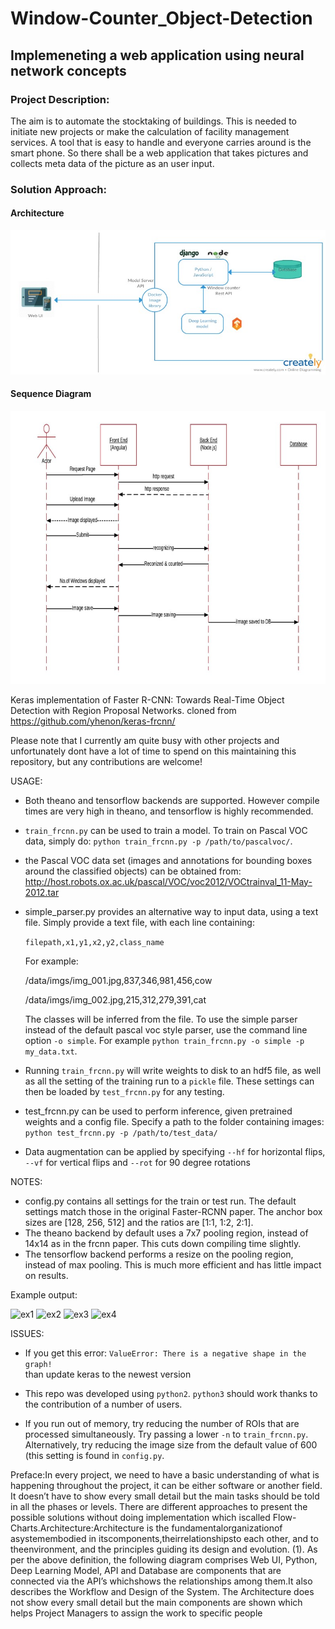 # Window-Counter_Object-Detection
## Implemeneting a web application using neural network concepts

### Project Description:

The aim is to automate the stocktaking of buildings. This is needed to initiate new projects or make the calculation of facility management services. A tool that is easy to handle and everyone carries around is the smart phone. So there shall be a web application that takes pictures and collects meta data of the picture as an user input.

### Solution Approach:

#### Architecture

![](https://github.com/Kamalhsn/Window-Counter_Object-Detection/blob/master/doc_img/Architecture.jpg)

#### Sequence Diagram

![](https://github.com/Kamalhsn/Window-Counter_Object-Detection/blob/master/doc_img/Sequence%20diagram.jpg)




















Keras implementation of Faster R-CNN: Towards Real-Time Object Detection with Region Proposal Networks.
cloned from https://github.com/yhenon/keras-frcnn/

Please note that I currently am quite busy with other projects and unfortunately dont have a lot of time to spend on this maintaining this repository, but any contributions are welcome!


USAGE:
- Both theano and tensorflow backends are supported. However compile times are very high in theano, and tensorflow is highly recommended.
- `train_frcnn.py` can be used to train a model. To train on Pascal VOC data, simply do:
`python train_frcnn.py -p /path/to/pascalvoc/`. 
- the Pascal VOC data set (images and annotations for bounding boxes around the classified objects) can be obtained from: http://host.robots.ox.ac.uk/pascal/VOC/voc2012/VOCtrainval_11-May-2012.tar
- simple_parser.py provides an alternative way to input data, using a text file. Simply provide a text file, with each
line containing:

    `filepath,x1,y1,x2,y2,class_name`

    For example:

    /data/imgs/img_001.jpg,837,346,981,456,cow
    
    /data/imgs/img_002.jpg,215,312,279,391,cat

    The classes will be inferred from the file. To use the simple parser instead of the default pascal voc style parser,
    use the command line option `-o simple`. For example `python train_frcnn.py -o simple -p my_data.txt`.

- Running `train_frcnn.py` will write weights to disk to an hdf5 file, as well as all the setting of the training run to a `pickle` file. These
settings can then be loaded by `test_frcnn.py` for any testing.

- test_frcnn.py can be used to perform inference, given pretrained weights and a config file. Specify a path to the folder containing
images:
    `python test_frcnn.py -p /path/to/test_data/`
- Data augmentation can be applied by specifying `--hf` for horizontal flips, `--vf` for vertical flips and `--rot` for 90 degree rotations



NOTES:
- config.py contains all settings for the train or test run. The default settings match those in the original Faster-RCNN
paper. The anchor box sizes are [128, 256, 512] and the ratios are [1:1, 1:2, 2:1].
- The theano backend by default uses a 7x7 pooling region, instead of 14x14 as in the frcnn paper. This cuts down compiling time slightly.
- The tensorflow backend performs a resize on the pooling region, instead of max pooling. This is much more efficient and has little impact on results.


Example output:

![ex1](http://i.imgur.com/7Lmb2RC.png)
![ex2](http://i.imgur.com/h58kCIV.png)
![ex3](http://i.imgur.com/EbvGBaG.png)
![ex4](http://i.imgur.com/i5UAgLb.png)

ISSUES:

- If you get this error:
`ValueError: There is a negative shape in the graph!`    
    than update keras to the newest version

- This repo was developed using `python2`. `python3` should work thanks to the contribution of a number of users.

- If you run out of memory, try reducing the number of ROIs that are processed simultaneously. Try passing a lower `-n` to `train_frcnn.py`. Alternatively, try reducing the image size from the default value of 600 (this setting is found in `config.py`.

Preface:In every project, we need to have a basic understanding of what is happening throughout the project, it can be either software or another field. It doesn’t have to show every small detail but the  main  tasks  should  be  told  in  all  the  phases  or  levels. There  are  different  approaches  to present the possible solutions without doing implementation which iscalled Flow-Charts.Architecture:Architecture  is  the  fundamentalorganizationof  asystemembodied  in  itscomponents,theirrelationshipsto each other, and to theenvironment, and the principles guiding its design and evolution. (1). As per the above definition, the following diagram comprises Web UI, Python, Deep Learning Model, API and Database are components that are connected via the API’s whichshows the relationships among them.It  also  describes the  Workflow  and  Design  of  the  System.  The  Architecture  does  not  show every small detail but the main components are shown which helps Project Managers to assign the work to specific people
